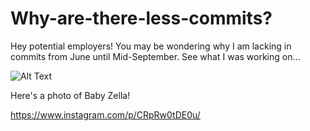 # Why-are-there-less-commits?
Hey potential employers! You may be wondering why I am lacking in commits from June until Mid-September. See what I was working on...

![Alt Text](https://media4.giphy.com/media/sbLmSCdliPbuvV9gqG/giphy.gif)

Here's a photo of Baby Zella!

https://www.instagram.com/p/CRpRw0tDE0u/
